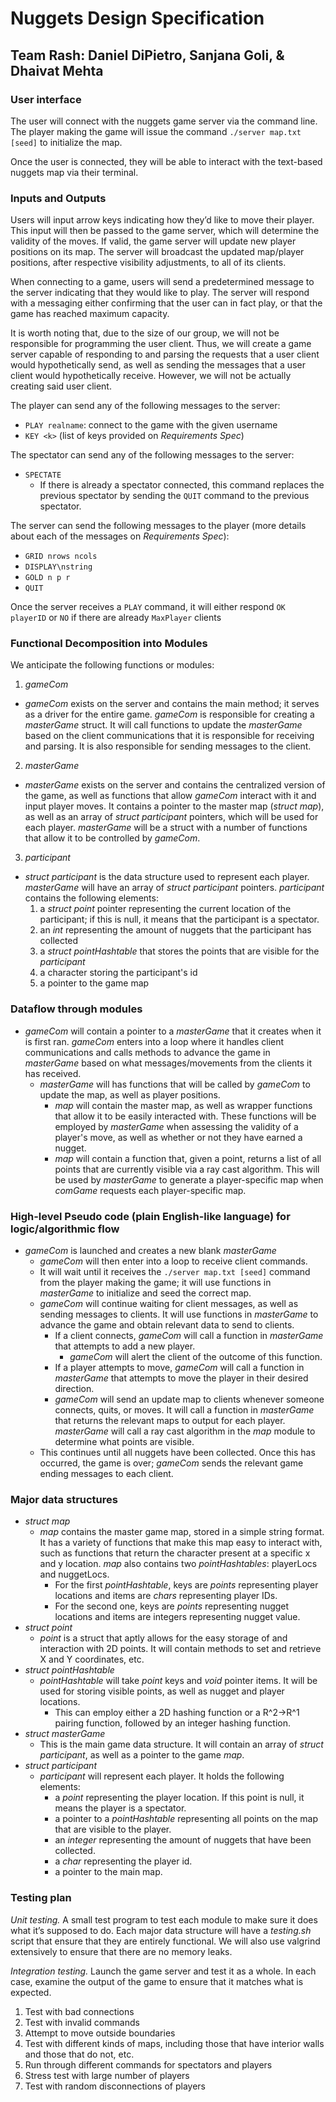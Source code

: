 # **Nuggets Design Specification**
## **Team Rash: Daniel DiPietro, Sanjana Goli, & Dhaivat Mehta**

### **User interface**

The user will connect with the nuggets game server via the command line. The player making the game will issue the command `./server map.txt [seed]` to initialize the map.

Once the user is connected, they will be able to interact with the text-based nuggets map via their terminal.

### **Inputs and Outputs**

Users will input arrow keys indicating how they’d like to move their player.   This input will then be passed to the game server, which will determine the validity of the moves. If valid, the game server will update new player positions on its map. The server will broadcast the updated map/player positions, after respective visibility adjustments, to all of its clients.

When connecting to a game, users will send a predetermined message to the server indicating that they would like to play. The server will respond with a messaging either confirming that the user can in fact play, or that the game has reached maximum capacity.

It is worth noting that, due to the size of our group, we will not be responsible for programming the user client. Thus, we will create a game server capable of responding to and parsing the requests that a user client would hypothetically send, as well as sending the messages that a user client would hypothetically receive. However, we will not be actually creating said user client.

The player can send any of the following messages to the server:
* `PLAY realname`: connect to the game with the given username
* `KEY <k>` (list of keys provided on *Requirements Spec*)

The spectator can send any of the following messages to the server:
* `SPECTATE`
  * If there is already a spectator connected, this command replaces the previous spectator by sending the `QUIT` command to the previous spectator.

The server can send the following messages to the player (more details about each of the messages on *Requirements Spec*):
* `GRID nrows ncols`
* `DISPLAY\nstring`
* `GOLD n p r`
* `QUIT`

Once the server receives a `PLAY` command, it will either respond `OK playerID` or `NO` if there are already `MaxPlayer` clients

### **Functional Decomposition into Modules**

We anticipate the following functions or modules:

1. *gameCom*
  * *gameCom* exists on the server and contains the main method; it serves as a driver for the entire game. *gameCom* is responsible for creating a *masterGame* struct. It will call functions to update the *masterGame* based on the client communications that it is responsible for receiving and parsing. It is also responsible for sending messages to the client.
2. *masterGame*
  * *masterGame* exists on the server and contains the centralized version of the game, as well as functions that allow *gameCom* interact with it and input player moves. It contains a pointer to the master map (*struct map*), as well as an array of *struct participant* pointers, which will be used for each player. *masterGame* will be a struct with a number of functions that allow it to be controlled by *gameCom*.
3. *participant*
  * *struct participant* is the data structure used to represent each player. *masterGame* will have an array of *struct participant* pointers. *participant* contains the following elements:
    1.  a *struct point* pointer representing the current location of the participant; if this is null, it means that the participant is a spectator.
    2. an *int* representing the amount of nuggets that the participant has collected
    3. a *struct pointHashtable* that stores the points that are visible for the *participant*
    4. a character storing the participant's id
    5. a pointer to the game map
    

### **Dataflow through modules**
* *gameCom* will contain a pointer to a *masterGame* that it creates when it is first ran. *gameCom* enters into a loop where it handles client communications and calls methods to advance the game in *masterGame* based on what messages/movements from the clients it has received.
  * *masterGame* will has functions that will be called by *gameCom* to update the map, as well as player positions.
    * *map* will contain the master map, as well as wrapper functions that allow it to be easily interacted with. These functions will be employed by *masterGame* when assessing the validity of a player's move, as well as whether or not they have earned a nugget.
    * *map* will contain a function that, given a point, returns a list of all points that are currently visible via a ray cast algorithm. This will be used by *masterGame* to generate a player-specific map when *comGame* requests each player-specific map.


### **High-level Pseudo code (plain English-like language) for logic/algorithmic  flow**

* *gameCom* is launched and creates a new blank *masterGame*
  * *gameCom* will then enter into a loop to receive client commands.
  * It will wait until it receives the `./server map.txt [seed]` command from the player making the game; it will use functions in *masterGame* to initialize and seed the correct map.
  * *gameCom* will continue waiting for client messages, as well as sending messages to clients. It will use functions in *masterGame* to advance the game and obtain relevant data to send to clients.
    * If a client connects, *gameCom* will call a function in *masterGame* that attempts to add a new player.
      * *gameCom* will alert the client of the outcome of this function.
    * If a player attempts to move, *gameCom* will call a function in *masterGame* that attempts to move the player in their desired direction.
    * *gameCom* will send an update map to clients whenever someone connects, quits, or moves. It will call a function in *masterGame* that returns the relevant maps to output for each player. *masterGame* will call a ray cast algorithm in the *map* module to determine what points are visible.
  * This continues until all nuggets have been collected. Once this has occurred, the game is over; *gameCom* sends the relevant game ending messages to each client.


### **Major data structures**
* *struct map*
  * *map* contains the master game map, stored in a simple string format. It has a variety of functions that make this map easy to interact with, such as functions that return the character present at a specific x and y location. *map* also contains two *pointHashtables*: playerLocs and nuggetLocs.
    * For the first *pointHashtable*, keys are *points* representing player locations and items are *chars* representing player IDs.
    * For the second one, keys are *points* representing nugget locations and items are integers representing nugget value.
* *struct point*
  * *point* is a struct that aptly allows for the easy storage of and interaction with 2D points. It will contain methods to set and retrieve X and Y coordinates, etc.
* *struct pointHashtable*
  * *pointHashtable* will take *point* keys and *void* pointer items. It will be used for storing visible points, as well as nugget and player locations.
    * This can employ either a 2D hashing function or a R^2->R^1 pairing function, followed by an integer hashing function.
* *struct masterGame*
  * This is the main game data structure. It will contain an array of *struct participant*, as well as a pointer to the game *map*.
* *struct participant*
  * *participant* will represent each player. It holds the following elements:
    * a *point* representing the player location. If this point is null, it means the player is a spectator.
    * a pointer to a *pointHashtable* representing all points on the map that are visible to the player.
    * an *integer* representing the amount of nuggets that have been collected.
    * a *char* representing the player id.
    * a pointer to the main map.

### **Testing plan**
*Unit testing.* A small test program to test each module to make sure it does what it’s supposed to do. Each major data structure will have a *testing.sh* script that ensure that they are entirely functional. We will also use valgrind extensively to ensure that there are no memory leaks.

*Integration testing.* Launch the game server and test it as a whole. In each case, examine the output of the game to ensure that it matches what is expected.
1. Test with bad connections
2. Test with invalid commands
3. Attempt to move outside boundaries
4. Test with different kinds of maps, including those that have interior walls and those that do not, etc.
5. Run through different commands for spectators and players
6. Stress test with large number of players
7. Test with random disconnections of players
